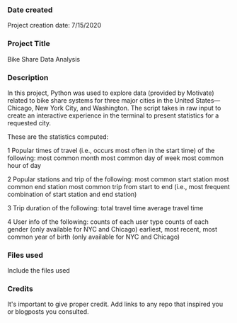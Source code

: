 ### Date created
Project creation date: 7/15/2020

### Project Title
Bike Share Data Analysis

### Description
In this project, Python was used to explore data (provided by Motivate) related to bike share systems for three major cities in the United States—Chicago, New York City, and Washington. The script takes in raw input to create an interactive experience in the terminal to present statistics for a requested city.

These are the statistics computed:

1 Popular times of travel (i.e., occurs most often in the start time) of the following:
most common month
most common day of week
most common hour of day

2 Popular stations and trip of the following:
most common start station
most common end station
most common trip from start to end (i.e., most frequent combination of start station and end station)

3 Trip duration of the following:
total travel time
average travel time

4 User info of the following:
counts of each user type
counts of each gender (only available for NYC and Chicago)
earliest, most recent, most common year of birth (only available for NYC and Chicago)

### Files used
Include the files used

### Credits
It's important to give proper credit. Add links to any repo that inspired you or blogposts you consulted.
